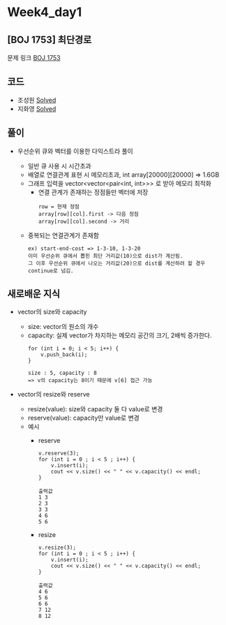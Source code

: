 # Week4_day1

## [BOJ 1753] 최단경로

문제 링크 [BOJ 1753](https://www.acmicpc.net/problem/1753)

## 코드

- 조성원 [Solved](https://github.com/ji3427/300solves/blob/master/JSWww/WEEK4/1753.cpp)
- 지화영 [Solved](https://github.com/ji3427/300solves/blob/master/ji3427/week4/baekjoon_1753.cpp)

## 풀이

- 우선순위 큐와 벡터를 이용한 다익스트라 풀이

    - 일반 큐 사용 시 시간초과
    - 배열로 연결관계 표현 시 메모리초과, int array[20000][20000] => 1.6GB
    - 그래프 입력을 vector<vector<pair<int, int>>> 로 받아 메모리 최적화
        - 연결 관계가 존재하는 정점들만 벡터에 저장
            ```
            row = 현재 정점
            array[row][col].first -> 다음 정점
            array[row][col].second -> 거리
            ```
    - 중복되는 연결관계가 존재함
        ```
        ex) start-end-cost => 1-3-10, 1-3-20
        이미 우선순위 큐에서 뽑힌 최단 거리값(10)으로 dist가 계산됨.
        그 이후 우선순위 큐에서 나오는 거리값(20)으로 dist를 계산하려 할 경우 continue로 넘김.
        ```
## 새로배운 지식

- vector의 size와 capacity
    - size: vector의 원소의 개수
    - capacity: 실제 vector가 차지하는 메모리 공간의 크기, 2배씩 증가한다.  
        ```
        for (int i = 0; i < 5; i++) {
            v.push_back(i);
        }
         
        size : 5, capacity : 8
        => v의 capacity는 8이기 때문에 v[6] 접근 가능
        ```
     
- vector의 resize와 reserve
    - resize(value): size와 capacity 둘 다 value로 변경
    - reserve(value): capacity만 value로 변경
    - 예시
        - reserve
            ```
            v.reserve(3);
            for (int i = 0 ; i < 5 ; i++) {
                v.insert(i);
                cout << v.size() << " " << v.capacity() << endl;
            }

            출력값
            1 3
            2 3
            3 3
            4 6
            5 6
            ```

        - resize
            ```
            v.resize(3);
            for (int i = 0 ; i < 5 ; i++) {
                v.insert(i);
                cout << v.size() << " " << v.capacity() << endl;
            }
                
            출력값
            4 6
            5 6
            6 6
            7 12
            8 12
            ```
